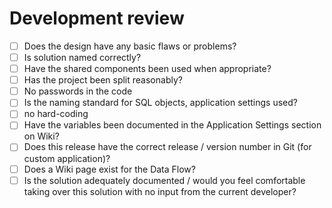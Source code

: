 # Development review

- [ ] Does the design have any basic flaws or problems?
- [ ] Is solution named correctly?
- [ ] Have the shared components been used when appropriate?
- [ ] Has the project been split reasonably?
- [ ] No passwords in the code
- [ ] Is the naming standard for SQL objects, application settings used?
- [ ] no hard-coding
- [ ] Have the variables been documented in the Application Settings section on Wiki?
- [ ] Does this release have the correct release / version number in Git (for custom application)?
- [ ] Does a Wiki page exist for the Data Flow?
- [ ] Is the solution adequately documented / would you feel comfortable taking over this solution with no input from the current developer?
